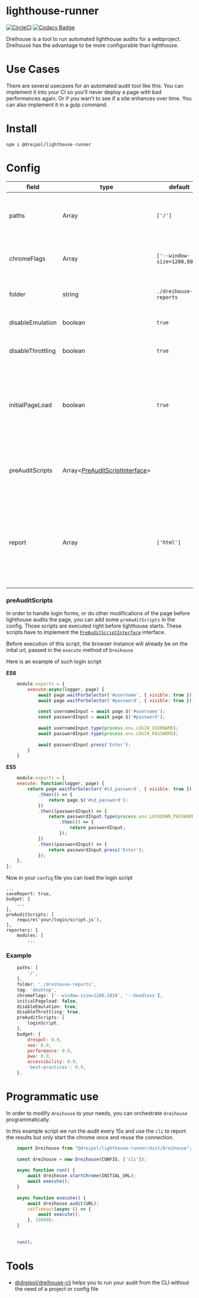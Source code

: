 # lighthouse-runner
[![CircleCI](https://circleci.com/gh/dreipol/lighthouse-runner/tree/master.svg?style=svg&circle-token=4738b5c5cde8e66a056114378acb9e3732146a35)](https://circleci.com/gh/dreipol/lighthouse-runner/tree/master)
[![Codacy Badge](https://api.codacy.com/project/badge/Grade/cdc3bef46dee433c99d265156922bfad)](https://www.codacy.com/app/faebeee/lighthouse-runner?utm_source=github.com&amp;utm_medium=referral&amp;utm_content=dreipol/lighthouse-runner&amp;utm_campaign=Badge_Grade)


Dreihouse is a tool to run automated lighthouse audits for a webproject. Dreihouse has the advantage
to be more configurable than lighthouse.


# Use Cases
There are several usecases for an automated audit tool like this. You can implement it into your CI so 
you'll never deploy a page with bad performances again. Or if you wan't to see if a site enhances over time.
You can also implement it in a gulp command.


# Install

    npm i @dreipol/lighthouse-runner

# Config


| field              | type          | default                                                        | value                                                                                                                           |
| ------------------ | ------------- | -------------------------------------------------------------- | ------------------------------------------------------------------------------------------------------------------------------- |
| paths              | Array<string> | `['/']`                                                        | Array of url paths. All these routes are tested and reported                                                                    |
| chromeFlags        | Array<string> | `['--window-size=1200,800']`                                   | Array of additional chrome flags. [See all](https://peter.sh/experiments/chromium-command-line-switches/)                       |
| folder             | string        | `./dreihouse-reports`                                         | Define location to store the reports                                                                                            |
| disableEmulation   | boolean       | `true`                                                         | Applay device emulation                                                                                                         |
| disableThrottling  | boolean       | `true`                                                         | Disable Network and CPU throttling                                                                                              |
| initialPageLoad    | boolean       | `true`                                                         | Define whether the page should be visited before the audits are run (Cache stuff)                                                                                             |
| preAuditScripts| Array<[PreAuditScriptInterface](./src/Interfaces/IPreAuditScript.ts)> |                             | Current available persisters are `html` `json` and `html-dashboard|
| report             | Array<string> | `['html']`                                                     | Different reporters. Thos will process the generated audit results. [`cli`, `html`, `json-dashboard`, `json`] |

### preAuditScripts
In order to handle login forms, or do other modifications of the page before lighthouse audits the page,
you can add some `preAuditScripts` in the config. Those scripts are executed right before lighthouse starts.
These scripts have to implement the [`PreAuditScriptInterface`](src/PreAuditScriptInterface.ts) interface.

Before execution of this script, the browser instance will already be on the inital url, passed in the `execute` method of `Dreihouse`

Here is an example of such login script
    
**ES6** 

```js
    module.exports = {
        execute:async(logger, page) {
            await page.waitForSelector('#username', { visible: true });
            await page.waitForSelector('#password', { visible: true });
            
            const usernameInput = await page.$('#username');
            const passwordInput = await page.$('#password');
            
            await usernameInput.type(process.env.LOGIN_USERNAME);
            await passwordInput.type(process.env.LOGIN_PASSWORD);
            
            await passwordInput.press('Enter');
        }
    }
```

**ES5**

```js
    module.exports = {
    execute: function(logger, page) {
        return page.waitForSelector('#id_password', { visible: true })
            .then(() => {
                return page.$('#id_password');
            })
            .then((passwordInput) => {
                return passwordInput.type(process.env.LOCKDOWN_PASSWORD)
                    .then(() => {
                        return passwordInput;
                    });
            })
            .then((passwordInput) => {
                return passwordInput.press('Enter');
            });
    },
};

```
    
Now in your `config` file you can load the login script


    ...
    saveReport: true,
    budget: {
        ...
    },
    preAuditScripts: [
        require('your/login/script.js'),
    ],
    reporters: {
        modules: [
            ...
            
            
### Example
    
```js
    paths: [
        '/',
    ],
    folder: './dreihouse-reports',
    tag: 'desktop',
    chromeFlags: ['--window-size=1280,1024', '--headless'],
    initialPageload: false,
    disableEmulation: true,
    disableThrottling: true,
    preAuditScripts: [
        loginScript,
    ],
    budget: {
        dreipol: 0.9,
        seo: 0.9,
        performance: 0.9,
        pwa: 0.9,
        accessibility: 0.9,
        'best-practices': 0.9,
    },
```
    
# Programmatic use
In order to modify `dreihouse` to your needs, you can orchestrate `dreihouse` programmatically.

In this example script we run the audit every 15s and use the `cli` to report the results but only start the chrome once
and reuse the connection.

```js
    import Dreihouse from "@dreipol/lighthouse-runner/dist/Dreihouse";
    
    const dreihouse = new Dreihouse(CONFIG, ['cli']);
    
    async function run() {
        await dreihouse.startChrome(INITIAL_URL);
        await execute();
    }
    
    async function execute() {
        await dreihouse.audit(URL);
        setTimeout(async () => {
            await execute();
        }, 15000);
    }
    
    
    run();
```
    
# Tools
- [@dreipol/dreihouse-cli](https://www.npmjs.com/package/@dreipol/dreihouse-cli) helps you to run
your audit from the CLI without the need of a project or config file
